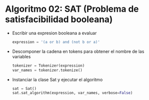 # Algoritmo 02: SAT (Problema de satisfacibilidad booleana)

* Escribir una expresion booleana a evaluar

    ```python
    expression = '(a or b) and (not b or a)'
    ```

* Descomponer la cadena en tokens para obtener el nombre de las variables

    ```python
    tokenizer = Tokenizer(expression)
    var_names = tokenizer.tokenize()
    ```

* Instanciar la clase Sat y ejecutar el algoritmo

    ```python
    sat = Sat()
    sat.sat_algorithm(expression, var_names, verbose=False)
    ```



